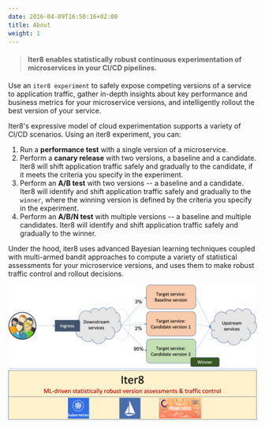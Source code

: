 ```yaml
---
date: 2016-04-09T16:50:16+02:00
title: About
weight: 1
---
```


> #### Iter8 enables statistically robust continuous experimentation of microservices in your CI/CD pipelines. 


Use an `iter8 experiment` to safely expose competing versions of a service to application traffic, gather in-depth insights about key performance and business metrics for your microservice versions, and intelligently rollout the best version of your service.

Iter8's expressive model of cloud experimentation supports a variety of CI/CD scenarios. Using an iter8 experiment, you can:

1. Run a **performance test** with a single version of a microservice.
2. Perform a **canary release** with two versions, a baseline and a candidate. Iter8 will shift application traffic safely and gradually to the candidate, if it meets the criteria you specify in the experiment.
3. Perform an **A/B test** with two versions -- a baseline and a candidate. Iter8 will identify and shift application traffic safely and gradually to the `winner`, where the winning version is defined by the criteria you specify in the experiment.
4. Perform an **A/B/N test** with multiple versions -- a baseline and multiple candidates. Iter8 will identify and shift application traffic safely and gradually to the winner.

Under the hood, iter8 uses advanced Bayesian learning techniques coupled with multi-armed bandit approaches to compute a variety of statistical assessments for your microservice versions, and uses them to make robust traffic control and rollout decisions.

![iter8pic](/images/iter8pic.png)
